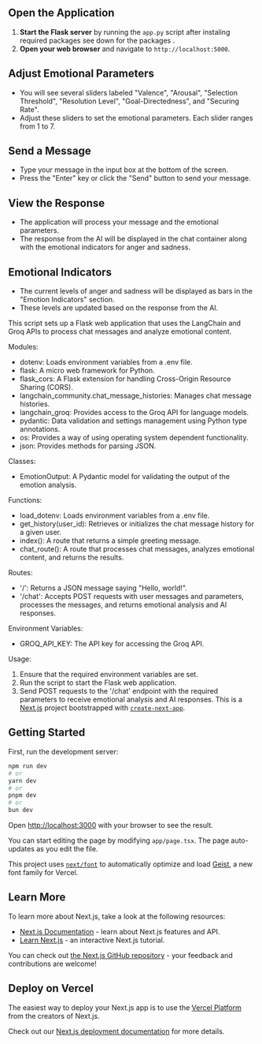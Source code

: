
## Open the Application

1. **Start the Flask server** by running the `app.py` script after instaling required packages see down for the packages .
2. **Open your web browser** and navigate to `http://localhost:5000`.

## Adjust Emotional Parameters

- You will see several sliders labeled "Valence", "Arousal", "Selection Threshold", "Resolution Level", "Goal-Directedness", and "Securing Rate".
- Adjust these sliders to set the emotional parameters. Each slider ranges from 1 to 7.

## Send a Message

- Type your message in the input box at the bottom of the screen.
- Press the "Enter" key or click the "Send" button to send your message.

## View the Response

- The application will process your message and the emotional parameters.
- The response from the AI will be displayed in the chat container along with the emotional indicators for anger and sadness.

## Emotional Indicators

- The current levels of anger and sadness will be displayed as bars in the "Emotion Indicators" section.
- These levels are updated based on the response from the AI.


This script sets up a Flask web application that uses the LangChain and Groq APIs to process chat messages and analyze emotional content.

Modules:
- dotenv: Loads environment variables from a .env file.
- flask: A micro web framework for Python.
- flask_cors: A Flask extension for handling Cross-Origin Resource Sharing (CORS).
- langchain_community.chat_message_histories: Manages chat message histories.
- langchain_groq: Provides access to the Groq API for language models.
- pydantic: Data validation and settings management using Python type annotations.
- os: Provides a way of using operating system dependent functionality.
- json: Provides methods for parsing JSON.

Classes:
- EmotionOutput: A Pydantic model for validating the output of the emotion analysis.

Functions:
- load_dotenv: Loads environment variables from a .env file.
- get_history(user_id): Retrieves or initializes the chat message history for a given user.
- index(): A route that returns a simple greeting message.
- chat_route(): A route that processes chat messages, analyzes emotional content, and returns the results.

Routes:
- '/': Returns a JSON message saying "Hello, world!".
- '/chat': Accepts POST requests with user messages and parameters, processes the messages, and returns emotional analysis and AI responses.

Environment Variables:
- GROQ_API_KEY: The API key for accessing the Groq API.

Usage:
1. Ensure that the required environment variables are set.
2. Run the script to start the Flask web application.
3. Send POST requests to the '/chat' endpoint with the required parameters to receive emotional analysis and AI responses.
This is a [Next.js](https://nextjs.org) project bootstrapped with [`create-next-app`](https://nextjs.org/docs/app/api-reference/cli/create-next-app).

## Getting Started

First, run the development server:

```bash
npm run dev
# or
yarn dev
# or
pnpm dev
# or
bun dev
```

Open [http://localhost:3000](http://localhost:3000) with your browser to see the result.

You can start editing the page by modifying `app/page.tsx`. The page auto-updates as you edit the file.

This project uses [`next/font`](https://nextjs.org/docs/app/building-your-application/optimizing/fonts) to automatically optimize and load [Geist](https://vercel.com/font), a new font family for Vercel.

## Learn More

To learn more about Next.js, take a look at the following resources:

- [Next.js Documentation](https://nextjs.org/docs) - learn about Next.js features and API.
- [Learn Next.js](https://nextjs.org/learn) - an interactive Next.js tutorial.

You can check out [the Next.js GitHub repository](https://github.com/vercel/next.js) - your feedback and contributions are welcome!

## Deploy on Vercel

The easiest way to deploy your Next.js app is to use the [Vercel Platform](https://vercel.com/new?utm_medium=default-template&filter=next.js&utm_source=create-next-app&utm_campaign=create-next-app-readme) from the creators of Next.js.

Check out our [Next.js deployment documentation](https://nextjs.org/docs/app/building-your-application/deploying) for more details.
